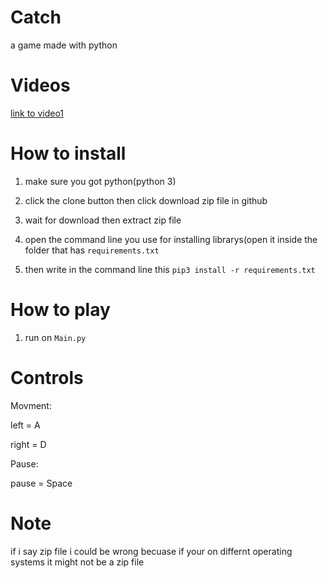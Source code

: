 # Catch
 a game made with python

# Videos

[link to video1](https://youtu.be/QCMANOVsqPo)

# How to install

1) make sure you got python(python 3)

2) click the clone button then click download zip file in github

3) wait for download then extract zip file

4) open the command line you use for installing librarys(open it inside the folder that has `requirements.txt`

5) then write in the command line this `pip3 install -r requirements.txt`

# How to play

1) run on `Main.py`

# Controls

Movment:

left = A

right = D

Pause:

pause = Space

# Note

if i say zip file i could be wrong becuase if your on differnt operating systems it might not be a zip file
